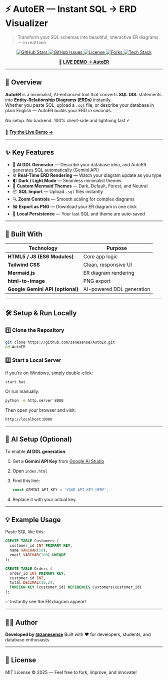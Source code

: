 # ⚡ AutoER — Instant SQL → ERD Visualizer  
> Transform your SQL schemas into beautiful, interactive ER diagrams — in real time.

<p align="center">
  <a href="https://github.com/zanesense/AutoER/stargazers">
    <img src="https://img.shields.io/github/stars/zanesense/AutoER?color=22d3ee&style=for-the-badge" alt="GitHub Stars">
  </a>
  <a href="https://github.com/zanesense/AutoER/issues">
    <img src="https://img.shields.io/github/issues/zanesense/AutoER?color=facc15&style=for-the-badge" alt="GitHub Issues">
  </a>
  <a href="https://github.com/zanesense/AutoER/blob/main/LICENSE">
    <img src="https://img.shields.io/github/license/zanesense/AutoER?color=4ade80&style=for-the-badge" alt="License">
  </a>
  <a href="https://github.com/zanesense/AutoER/fork">
    <img src="https://img.shields.io/github/forks/zanesense/AutoER?color=06b6d4&style=for-the-badge" alt="Forks">
  </a>
  <a href="#">
    <img src="https://img.shields.io/badge/Made%20with-HTML%20%7C%20Tailwind%20%7C%20JS-1e293b?style=for-the-badge&logo=javascript" alt="Tech Stack">
  </a>
</p>

<p align="center">
  🎯 <a href="https://zanesense.github.io/AutoER/" target="_blank"><b>LIVE DEMO → AutoER</b></a>  
</p>

---

## 🚀 Overview

**AutoER** is a minimalist, AI-enhanced tool that converts **SQL DDL** statements into **Entity-Relationship Diagrams (ERDs)** instantly.  
Whether you paste SQL, upload a `.sql` file, or describe your database in plain English — AutoER builds your ERD in seconds.

No setup. No backend. 100% client-side and lightning fast ⚡  

🎥 **[Try the Live Demo →](https://zanesense.github.io/AutoER/)**  

---

## ✨ Key Features

- 🧠 **AI DDL Generator** — Describe your database idea, and AutoER generates SQL automatically (Gemini API)
- ⚙️ **Real-Time ERD Rendering** — Watch your diagram update as you type  
- 🌓 **Dark / Light Mode** — Seamless minimalist themes  
- 🌲 **Custom Mermaid Themes** — Dark, Default, Forest, and Neutral  
- 📦 **SQL Import** — Upload `.sql` files instantly  
- 🔍 **Zoom Controls** — Smooth scaling for complex diagrams  
- 🖼️ **Export as PNG** — Download your ER diagram in one click  
- 💾 **Local Persistence** — Your last SQL and theme are auto-saved  

---

## 🧩 Built With

| Technology | Purpose |
|-------------|----------|
| **HTML5 / JS (ES6 Modules)** | Core app logic |
| **Tailwind CSS** | Clean, responsive UI |
| **Mermaid.js** | ER diagram rendering |
| **html-to-image** | PNG export |
| **Google Gemini API (optional)** | AI-powered DDL generation |

---

## 🛠️ Setup & Run Locally

### 1️⃣ Clone the Repository
```bash
git clone https://github.com/zanesense/AutoER.git
cd AutoER
````

### 2️⃣ Start a Local Server

If you’re on Windows, simply double-click:

```
start.bat
```

Or run manually:

```bash
python -m http.server 8000
```

Then open your browser and visit:

```
http://localhost:8000
```

---

## 🔑 AI Setup (Optional)

To enable **AI DDL generation**:

1. Get a **Gemini API Key** from [Google AI Studio](https://makersuite.google.com/app/apikey)
2. Open `index.html`
3. Find this line:

   ```js
   const GEMINI_API_KEY = 'YOUR_API_KEY_HERE';
   ```
4. Replace it with your actual key.

---

## 💡 Example Usage

Paste SQL like this:

```sql
CREATE TABLE Customers (
  customer_id INT PRIMARY KEY,
  name VARCHAR(50),
  email VARCHAR(100) UNIQUE
);

CREATE TABLE Orders (
  order_id INT PRIMARY KEY,
  customer_id INT,
  total DECIMAL(10,2),
  FOREIGN KEY (customer_id) REFERENCES Customers(customer_id)
);
```

✅ Instantly see the ER diagram appear!

---

## 🧑‍💻 Author

**Developed by [@zanesense](https://github.com/zanesense)**
Built with ❤️ for developers, students, and database enthusiasts.

---

## 📜 License

MIT License © 2025 — Feel free to fork, improve, and innovate!

```
